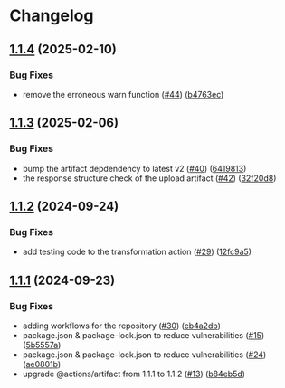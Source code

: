 # Changelog

## [1.1.4](https://github.com/rudderlabs/rudder-transformation-action/compare/v1.1.3...v1.1.4) (2025-02-10)


### Bug Fixes

* remove the erroneous warn function ([#44](https://github.com/rudderlabs/rudder-transformation-action/issues/44)) ([b4763ec](https://github.com/rudderlabs/rudder-transformation-action/commit/b4763ec88171784106abb1cac42131ebc57c56c8))

## [1.1.3](https://github.com/rudderlabs/rudder-transformation-action/compare/v1.1.2...v1.1.3) (2025-02-06)


### Bug Fixes

* bump the artifact depdendency to latest v2 ([#40](https://github.com/rudderlabs/rudder-transformation-action/issues/40)) ([6419813](https://github.com/rudderlabs/rudder-transformation-action/commit/6419813c6f85d37da80b6af246bdcbf2aa74fc81))
* the response structure check of the upload artifact ([#42](https://github.com/rudderlabs/rudder-transformation-action/issues/42)) ([32f20d8](https://github.com/rudderlabs/rudder-transformation-action/commit/32f20d8913819acd16043a83bcb1593fcc197a60))

## [1.1.2](https://github.com/rudderlabs/rudder-transformation-action/compare/v1.1.1...v1.1.2) (2024-09-24)


### Bug Fixes

* add testing code to the transformation action ([#29](https://github.com/rudderlabs/rudder-transformation-action/issues/29)) ([12fc9a5](https://github.com/rudderlabs/rudder-transformation-action/commit/12fc9a56553e3515252084b1bcabd432e294812b))

## [1.1.1](https://github.com/rudderlabs/rudder-transformation-action/compare/1.1.0...v1.1.1) (2024-09-23)


### Bug Fixes

* adding workflows for the repository ([#30](https://github.com/rudderlabs/rudder-transformation-action/issues/30)) ([cb4a2db](https://github.com/rudderlabs/rudder-transformation-action/commit/cb4a2dbaf2118594c1c5f7cf799a6c832638bb49))
* package.json & package-lock.json to reduce vulnerabilities ([#15](https://github.com/rudderlabs/rudder-transformation-action/issues/15)) ([5b5557a](https://github.com/rudderlabs/rudder-transformation-action/commit/5b5557a37d93f0438a44d8f6612512df75ce6670))
* package.json & package-lock.json to reduce vulnerabilities ([#24](https://github.com/rudderlabs/rudder-transformation-action/issues/24)) ([ae0801b](https://github.com/rudderlabs/rudder-transformation-action/commit/ae0801b2bf7ef1ab871b7f25db04416ffbc1340f))
* upgrade @actions/artifact from 1.1.1 to 1.1.2 ([#13](https://github.com/rudderlabs/rudder-transformation-action/issues/13)) ([b84eb5d](https://github.com/rudderlabs/rudder-transformation-action/commit/b84eb5d577f93a6b8dc99d9f3c0770727ef92cf8))
